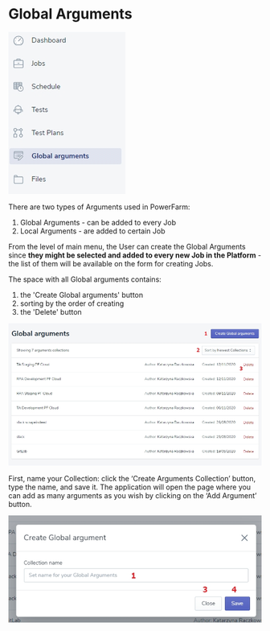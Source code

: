 # Global Arguments

![global1](../../../assets/images4/global1.jpg)

There are two types of Arguments used in PowerFarm: 
1. Global Arguments - can be added to every Job 
2. Local Arguments - are added to certain Job

From the level of main menu, the User can create the Global Arguments since **they might be selected and added to every new Job in the Platform** - the list of them will be available on the form for creating Jobs. 

The space with all Global arguments contains:
1. the 'Create Global arguments' button
2. sorting by the order of creating
3. the 'Delete' button

![global2](../../../assets/images4/global2.jpg)



First, name your Collection: click the ‘Create Arguments Collection’ button, type the name, and save it. The application will open the page where you can add as many arguments as you wish by clicking on the ‘Add Argument’ button. 

![global3](../../../assets/images4/global3.jpg)